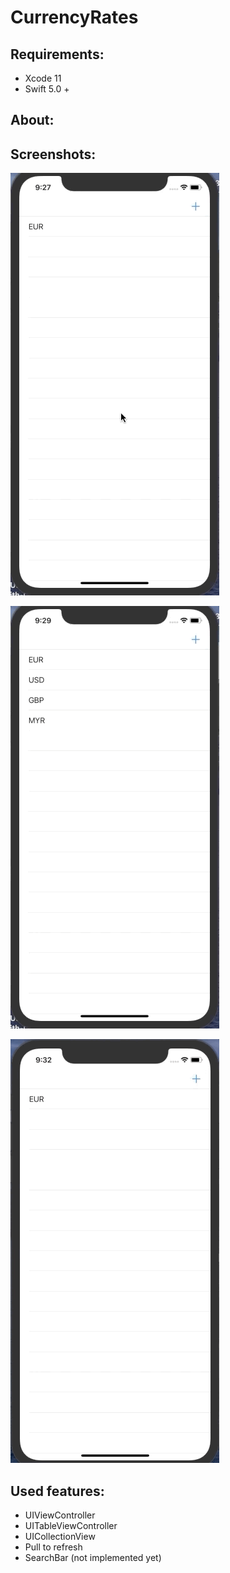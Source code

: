 # CurrencyRates

## Requirements: 
* Xcode 11 
* Swift 5.0 +

## About:


## Screenshots:
![add](Screengifs/add.gif)

![rate](Screengifs/rate.gif)

![noWiFI](Screengifs/noInternet.gif)


## Used features:
* UIViewController
* UITableViewController
* UICollectionView
* Pull to refresh
* SearchBar (not implemented yet)
